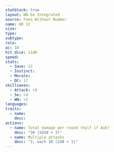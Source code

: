 ```yaml
---
statblock: true
layout: WN 5e Integrated
source: Foes Without Number
name: HD 11
size: 
type: 
subtype: 
role: 
ac: 18
hit_dice: 11d8
speed: 
stats:
  - Save: 12
  - Instinct: 
  - Morale:
  - DC: 17
skillsaves:
  - Attack: +9
  - 5e: +4
  - WN: +2
languages: 
traits:
  - name: 
    desc: 
actions:
  - name: Total damage per round (half if AoE)
    desc: "30 (5d10 + 3)"
  - name: Multiple attacks
    desc: "3, each 10 (2d8 + 1)"
---
```


